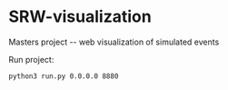 # SRW-visualization
Masters project -- web visualization of simulated events

Run project:
```bash
python3 run.py 0.0.0.0 8880
```


